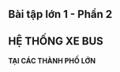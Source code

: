 
##                             Bài tập lớn 1 - Phần 2
##                               HỆ THỐNG XE BUS
####                          TẠI CÁC THÀNH PHỐ LỚN
